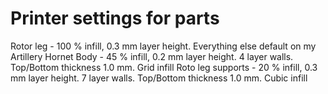 # Printer settings for parts

Rotor leg - 100 % infill, 0.3 mm layer height. Everything else default on my Artillery Hornet
Body - 45 % infill, 0.2 mm layer height. 4 layer walls. Top/Bottom thickness 1.0 mm. Grid infill
Roto leg supports - 20 % infill, 0.3 mm layer height. 7 layer walls. Top/Bottom thickness 1.0 mm. Cubic infill

